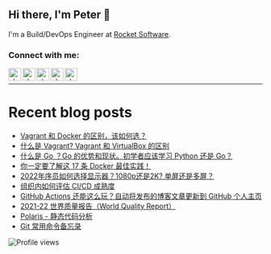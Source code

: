 ## Hi there, I'm Peter 👋

I'm a Build/DevOps Engineer at [Rocket Software](https://www.rocketsoftware.com).

### Connect with me:

[<img align="left" alt="shenxianpeng | Blogger" width="25px" src="https://cdn.jsdelivr.net/npm/simple-icons@3.13.0/icons/blogger.svg" />][blogger]
[<img align="left" alt="shenxianpeng | ZhiHu" width="25px" src="https://cdn.jsdelivr.net/npm/simple-icons@3.13.0/icons/zhihu.svg" />][zhihu]
[<img align="left" alt="shenxianpeng | Wechat" width="25px" src="https://cdn.jsdelivr.net/npm/simple-icons@3.13.0/icons/wechat.svg" />][wechat]
[<img align="left" alt="shenxianpeng | LinkedIn" width="25px" src="https://cdn.jsdelivr.net/npm/simple-icons@v3/icons/linkedin.svg" />][linkedin]
[<img align="left" alt="shenxianpeng | Gmail" width="25px" src="https://cdn.jsdelivr.net/npm/simple-icons@3.13.0/icons/gmail.svg" />][gmail]

<br>

<!-- <img align="left" alt="shenxianpeng | WeChat" width="135px" src="https://github.com/shenxianpeng/blog/blob/master/source/about/index/qrcode.jpg" />
 -->

---

# Recent blog posts

<!-- BLOG-POST-LIST:START -->
- [Vagrant 和 Docker 的区别，该如何选？](https://shenxianpeng.github.io/2022/01/vagrant-vs-docker/)
- [什么是 Vagrant? Vagrant 和 VirtualBox 的区别](https://shenxianpeng.github.io/2022/01/vagrant/)
- [什么是 Go ？Go 的优势和现状。初学者应该学习 Python 还是 Go？](https://shenxianpeng.github.io/2022/01/what-is-go/)
- [你一定要了解这 17 条 Docker 最佳实践！](https://shenxianpeng.github.io/2022/01/docker-best-practice/)
- [2022年序员如何选择显示器？1080p还是2K? 单屏还是多屏？](https://shenxianpeng.github.io/2021/12/choose-monitor/)
- [组织内如何评估 CI/CD 成熟度](https://shenxianpeng.github.io/2021/12/cicd-assessment/)
- [GitHub Actions 还能这么玩？自动将发布的博客文章更新到 GitHub 个人主页](https://shenxianpeng.github.io/2021/11/special-repository/)
- [2021-22 世界质量报告（World Quality Report）](https://shenxianpeng.github.io/2021/11/world-quality-report/)
- [Polaris - 静态代码分析](https://shenxianpeng.github.io/2021/10/what-is-polaris/)
- [Git 常用命令备忘录](https://shenxianpeng.github.io/2021/10/git-cheatsheet/)
<!-- BLOG-POST-LIST:END -->

[blogger]: https://shenxianpeng.github.io/
[zhihu]: https://www.zhihu.com/people/shenxianpeng
[wechat]: http://mp.weixin.qq.com/profile?src=3&timestamp=1636449668&ver=1&signature=mWc-OIPct-8wSKUXsur7QPDlIvIE*B70DUninRKnMcS4yQGuJj7JEaK-FxzsHGdVbK4yX8PvY60*a0iEEj7Njw==
<!-- [wechat]: http://mp.weixin.qq.com/mp/getmasssendmsg?__biz=MzU2NjE2MDY0MA==#wechat_webview_type=1&wechat_redirect -->
[linkedin]: https://www.linkedin.com/in/xianpeng-shen/
[gmail]: mailto:xianpeng.shen@gmail.com

 ![Profile views](https://gpvc.arturio.dev/shenxianpeng)

<!-- **shenxianpeng/shenxianpeng** is a ✨ _special_ ✨ repository because its `README.md` (this file) appears on your GitHub profile.

Here are some ideas to get you started:

- 🔭 I’m currently working on ...
- 🌱 I’m currently learning ...
- 👯 I’m looking to collaborate on ...
- 🤔 I’m looking for help with ...
- 💬 Ask me about ...
- 📫 How to reach me: ...
- 😄 Pronouns: ...
- ⚡ Fun fact: ...

[![GitHub Streak](https://github-readme-streak-stats.herokuapp.com/?user=shenxianpeng&theme=dark)](https://git.io/streak-stats)

 -->
